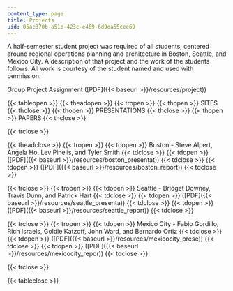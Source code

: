 ```yaml
---
content_type: page
title: Projects
uid: 05ac370b-a51b-423c-e469-6d9ea55cee69
---
```


A half-semester student project was required of all students, centered around regional operations planning and architecture in Boston, Seattle, and Mexico City. A description of that project and the work of the students follows. All work is courtesy of the student named and used with permission.

Group Project Assignment ([PDF]({{< baseurl >}}/resources/project))

{{< tableopen >}}
{{< theadopen >}}
{{< tropen >}}
{{< thopen >}}
SITES
{{< thclose >}}
{{< thopen >}}
PRESENTATIONS
{{< thclose >}}
{{< thopen >}}
PAPERS
{{< thclose >}}

{{< trclose >}}

{{< theadclose >}}
{{< tropen >}}
{{< tdopen >}}
Boston - Steve Alpert, Angela Ho, Lev Pinelis, and Tyler Smith
{{< tdclose >}}
{{< tdopen >}}
([PDF]({{< baseurl >}}/resources/boston_presentat))
{{< tdclose >}}
{{< tdopen >}}
([PDF]({{< baseurl >}}/resources/boston_report))
{{< tdclose >}}

{{< trclose >}}
{{< tropen >}}
{{< tdopen >}}
Seattle - Bridget Downey, Travis Dunn, and Patrick Hart
{{< tdclose >}}
{{< tdopen >}}
([PDF]({{< baseurl >}}/resources/seattle_presenta))
{{< tdclose >}}
{{< tdopen >}}
([PDF]({{< baseurl >}}/resources/seattle_report))
{{< tdclose >}}

{{< trclose >}}
{{< tropen >}}
{{< tdopen >}}
Mexico City - Fabio Gordillo, Rich Israels, Goldie Katzoff, John Ward, and Bernardo Ortiz
{{< tdclose >}}
{{< tdopen >}}
([PDF]({{< baseurl >}}/resources/mexicocity_prese))
{{< tdclose >}}
{{< tdopen >}}
([PDF]({{< baseurl >}}/resources/mexicocity_repor))
{{< tdclose >}}

{{< trclose >}}

{{< tableclose >}}